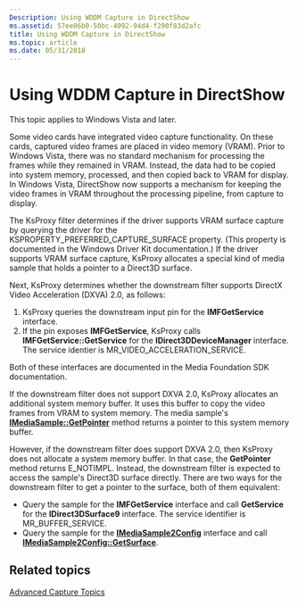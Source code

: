 ```yaml
---
Description: Using WDDM Capture in DirectShow
ms.assetid: 57ee86b0-50bc-4992-94d4-f290f83d2afc
title: Using WDDM Capture in DirectShow
ms.topic: article
ms.date: 05/31/2018
---
```


# Using WDDM Capture in DirectShow

This topic applies to Windows Vista and later.

Some video cards have integrated video capture functionality. On these cards, captured video frames are placed in video memory (VRAM). Prior to Windows Vista, there was no standard mechanism for processing the frames while they remained in VRAM. Instead, the data had to be copied into system memory, processed, and then copied back to VRAM for display. In Windows Vista, DirectShow now supports a mechanism for keeping the video frames in VRAM throughout the processing pipeline, from capture to display.

The KsProxy filter determines if the driver supports VRAM surface capture by querying the driver for the KSPROPERTY\_PREFERRED\_CAPTURE\_SURFACE property. (This property is documented in the Windows Driver Kit documentation.) If the driver supports VRAM surface capture, KsProxy allocates a special kind of media sample that holds a pointer to a Direct3D surface.

Next, KsProxy determines whether the downstream filter supports DirectX Video Acceleration (DXVA) 2.0, as follows:

1.  KsProxy queries the downstream input pin for the **IMFGetService** interface.
2.  If the pin exposes **IMFGetService**, KsProxy calls **IMFGetService::GetService** for the **IDirect3DDeviceManager** interface. The service identier is MR\_VIDEO\_ACCELERATION\_SERVICE.

Both of these interfaces are documented in the Media Foundation SDK documentation.

If the downstream filter does not support DXVA 2.0, KsProxy allocates an additional system memory buffer. It uses this buffer to copy the video frames from VRAM to system memory. The media sample's [**IMediaSample::GetPointer**](/windows/desktop/api/Strmif/nf-strmif-imediasample-getpointer) method returns a pointer to this system memory buffer.

However, if the downstream filter does support DXVA 2.0, then KsProxy does not allocate a system memory buffer. In that case, the **GetPointer** method returns E\_NOTIMPL. Instead, the downstream filter is expected to access the sample's Direct3D surface directly. There are two ways for the downstream filter to get a pointer to the surface, both of them equivalent:

-   Query the sample for the **IMFGetService** interface and call **GetService** for the **IDirect3DSurface9** interface. The service identifier is MR\_BUFFER\_SERVICE.
-   Query the sample for the [**IMediaSample2Config**](/windows/desktop/api/Strmif/nn-strmif-imediasample2config) interface and call [**IMediaSample2Config::GetSurface**](/windows/desktop/api/Strmif/nf-strmif-imediasample2config-getsurface).

## Related topics

<dl> <dt>

[Advanced Capture Topics](advanced-capture-topics.md)
</dt> </dl>

 

 



